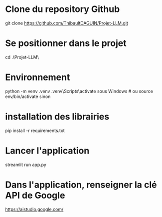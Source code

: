 # Clone du repository Github
git clone https://github.com/ThibaultDAGUIN/Projet-LLM.git

# Se positionner dans le projet
cd .\Projet-LLM\ 

# Environnement
python -m venv .venv
.venv\Scripts\activate sous Windows # ou source env/bin/activate sinon

# installation des librairies
pip install -r requirements.txt

# Lancer l'application
streamlit run app.py

# Dans l'application, renseigner la clé API de Google
https://aistudio.google.com/
